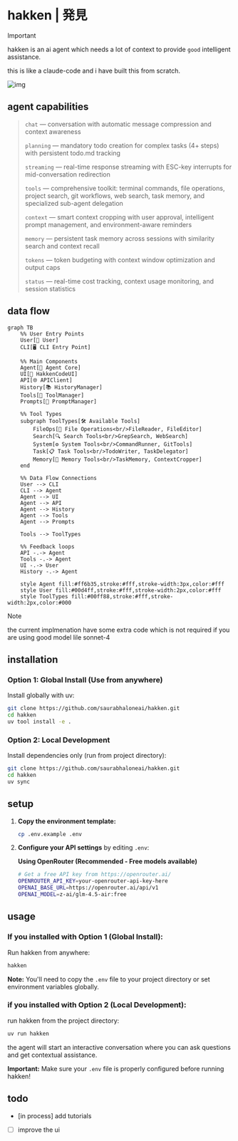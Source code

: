 # hakken | 発見
> [!IMPORTANT]
> hakken is an ai agent which needs a lot of context to provide `good` intelligent assistance.
> 
> this is like a claude-code and i have built this from scratch.
 

![img](assets/images/interface.png)

## agent capabilities

> `chat` — conversation with automatic message compression and context awareness
>
> `planning` — mandatory todo creation for complex tasks (4+ steps) with persistent todo.md tracking
> 
> `streaming` — real-time response streaming with ESC-key interrupts for mid-conversation redirection
>
> `tools` — comprehensive toolkit: terminal commands, file operations, project search, git workflows, web search, task memory, and specialized sub-agent delegation
>
> `context` — smart context cropping with user approval, intelligent prompt management, and environment-aware reminders
>
> `memory` — persistent task memory across sessions with similarity search and context recall
>
> `tokens` — token budgeting with context window optimization and output caps
>
> `status` — real-time cost tracking, context usage monitoring, and session statistics


## data flow 

```mermaid
graph TB
    %% User Entry Points
    User[👤 User] 
    CLI[🖥️ CLI Entry Point]
    
    %% Main Components
    Agent[🤖 Agent Core]
    UI[🎨 HakkenCodeUI]
    API[🌐 APIClient]
    History[📚 HistoryManager]
    Tools[🔧 ToolManager]
    Prompts[📝 PromptManager]
    
    %% Tool Types
    subgraph ToolTypes[🛠️ Available Tools]
        FileOps[📁 File Operations<br/>FileReader, FileEditor]
        Search[🔍 Search Tools<br/>GrepSearch, WebSearch]
        System[⚙️ System Tools<br/>CommandRunner, GitTools]
        Task[📋 Task Tools<br/>TodoWriter, TaskDelegator]
        Memory[🧠 Memory Tools<br/>TaskMemory, ContextCropper]
    end
    
    %% Data Flow Connections
    User --> CLI
    CLI --> Agent
    Agent --> UI
    Agent --> API
    Agent --> History
    Agent --> Tools
    Agent --> Prompts
    
    Tools --> ToolTypes
    
    %% Feedback loops
    API -.-> Agent
    Tools -.-> Agent
    UI -.-> User
    History -.-> Agent
    
    style Agent fill:#ff6b35,stroke:#fff,stroke-width:3px,color:#fff
    style User fill:#00d4ff,stroke:#fff,stroke-width:2px,color:#fff
    style ToolTypes fill:#00ff88,stroke:#fff,stroke-width:2px,color:#000
```

> [!NOTE]
> the current implmenation have some extra code which is not required if you are using good model lile sonnet-4
> 

## installation

### Option 1: Global Install (Use from anywhere)
Install globally with uv:

```bash
git clone https://github.com/saurabhaloneai/hakken.git
cd hakken
uv tool install -e .
```

### Option 2: Local Development
Install dependencies only (run from project directory):

```bash
git clone https://github.com/saurabhaloneai/hakken.git
cd hakken
uv sync
```

## setup

1. **Copy the environment template:**
   ```bash
   cp .env.example .env
   ```

2. **Configure your API settings** by editing `.env`:

   **Using OpenRouter (Recommended - Free models available)**
   ```bash
   # Get a free API key from https://openrouter.ai/
   OPENROUTER_API_KEY=your-openrouter-api-key-here
   OPENAI_BASE_URL=https://openrouter.ai/api/v1
   OPENAI_MODEL=z-ai/glm-4.5-air:free
   ```

## usage

### If you installed with Option 1 (Global Install):
Run hakken from anywhere:

```bash
hakken
```

**Note:** You'll need to copy the `.env` file to your project directory or set environment variables globally.

### if you installed with Option 2 (Local Development):
run hakken from the project directory:

```bash
uv run hakken
```

the agent will start an interactive conversation where you can ask questions and get contextual assistance.

**Important:** Make sure your `.env` file is properly configured before running hakken!



## todo 

- [in process] add tutorials 
- [ ] improve the ui 
